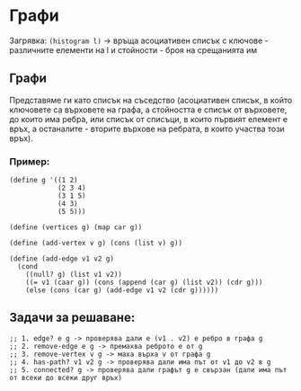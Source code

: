 # Графи

Загрявка: `(histogram l)` -> връща асоциативен списък с ключове - различните елементи на l и стойности - броя на срещанията им

## Графи
Представяме ги като списък на съседство (асоциативен списък, в който ключовете са върховете на графа, а стойността е списък от върховете, до които има ребра, или списък от списъци, в които първият елемент е връх, а останалите - вторите върхове на ребрата, в които участва този връх).

### Пример:
```
(define g '((1 2)
            (2 3 4)
            (3 1 5)
            (4 3)
            (5 5)))

(define (vertices g) (map car g))

(define (add-vertex v g) (cons (list v) g))

(define (add-edge v1 v2 g)
  (cond
    ((null? g) (list v1 v2))
    ((= v1 (caar g)) (cons (append (car g) (list v2)) (cdr g)))
    (else (cons (car g) (add-edge v1 v2 (cdr g))))))
```

## Задачи за решаване:
```
;; 1. edge? e g -> проверява дали е (v1 . v2) е ребро в графа g
;; 2. remove-edge e g -> премахва реброто e от g
;; 3. remove-vertex v g -> маха върха v от графа g
;; 4. has-path? v1 v2 g -> проверява дали има път от v1 до v2 в g
;; 5. connected? g -> проверява дали графът g е свързан (дали има път от всеки до всеки друг връх)
```